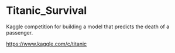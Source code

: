 # Titanic_Survival
Kaggle competition for building a model that predicts the death of a passenger.


https://www.kaggle.com/c/titanic
